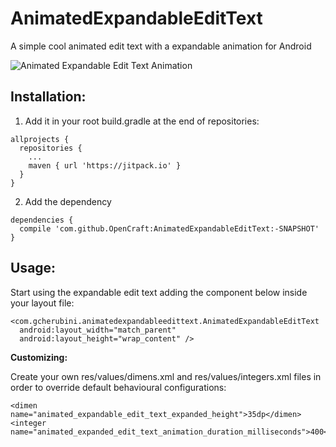 # AnimatedExpandableEditText
A simple cool animated edit text with a expandable animation for Android

![Animated Expandable Edit Text Animation](https://media.giphy.com/media/3ohhwxUxWnytY33gRi/giphy.gif)

## Installation:
1. Add it in your root build.gradle at the end of repositories:
```
allprojects {
  repositories {
    ...
    maven { url 'https://jitpack.io' }
  }
}
```
2. Add the dependency
```
dependencies {
  compile 'com.github.OpenCraft:AnimatedExpandableEditText:-SNAPSHOT'
}
```

## Usage:
Start using the expandable edit text adding the component below inside your layout file:
```
<com.gcherubini.animatedexpandableedittext.AnimatedExpandableEditText
  android:layout_width="match_parent"
  android:layout_height="wrap_content" />
```

**Customizing:** <br />

Create your own res/values/dimens.xml and res/values/integers.xml files in order to override default behavioural configurations:

```
<dimen name="animated_expandable_edit_text_expanded_height">35dp</dimen>
<integer name="animated_expanded_edit_text_animation_duration_milliseconds">400</integer>
```
